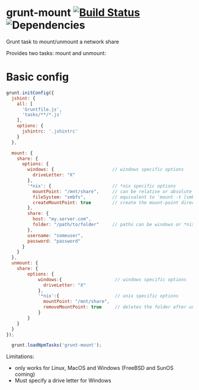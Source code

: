 # grunt-mount [![Build Status](https://travis-ci.org/andyroyle/grunt-mount.png?branch=master)](https://travis-ci.org/andyroyle/grunt-mount) ![Dependencies](https://david-dm.org/andyroyle/grunt-mount.png)

Grunt task to mount/unmount a network share

Provides two tasks: mount and unmount:

# Basic config

```js
grunt.initConfig({
  jshint: {
    all: [
      'Gruntfile.js',
      'tasks/**/*.js'
    ],
    options: {
      jshintrc: '.jshintrc'
    }
  },

  mount: {
    share: {
      options: {
        windows: {                      // windows specific options
          driveLetter: "X"
        },
        '*nix': {                       // *nix specific options
          mountPoint: "/mnt/share",     // can be relative or absolute
          fileSystem: "smbfs",          // equivalent to 'mount -t [smbfs|cifs|nfs]'
          createMountPoint: true        // create the mount-point directory if it doesn't exist
        },
        share: {
          host: "my.server.com",
          folder: "/path/to/folder"     // paths can be windows or *nix style (will be normalised)
        },
        username: "someuser",
        password: "password"
      }
    }
  },
  unmount: {
    share: {
        options: {
            windows:{                    // windows specific options
              driveLetter: "X"
            },
            '*nix':{                     // unix specific options
              mountPoint: "/mnt/share",
              removeMountPoint: true     // deletes the folder after unmounting
            }
        }
    }
  }
});

  grunt.loadNpmTasks('grunt-mount');
```

Limitations:

- only works for Linux, MacOS and Windows (FreeBSD and SunOS coming)
- Must specify a drive letter for Windows